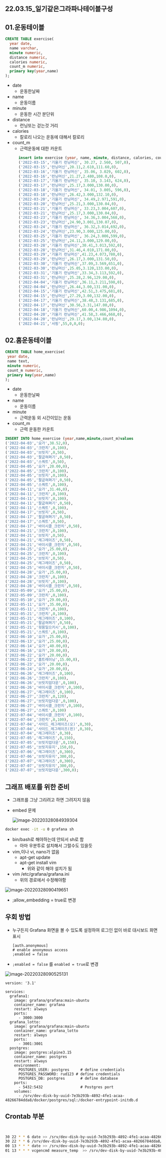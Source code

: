 ## 22.03.15_일기같은그라파나테이블구성

## 01.운동테이블

```sql
CREATE TABLE exercise(
  year date,
  name varchar,
  minute numeric,
  distance numeric,
  calories numeric,
  count_m numeric,
  primary key(year,name)
);
```

- date
  - 운동한날짜
- name 
  - 운동이름
- minute
  - 운동한 시간 분단위
- distance
  - 런닝또는 걷는것 거리
- calories
  - 칼로리 나오는 운동에 대해서 칼로리
- count_m
  - 근력운동에 대한 카운트
  

```sql
      insert into exercise (year, name, minute, distance, calories, count_m)values
      ('2022-03-15','기울기 런닝머신', 30.27, 2.560, 507,0),
      ('2022-03-15','런닝머신',20.11,2.610,111.60,0),
      ('2022-03-16','기울기 런닝머신', 35.06, 3.029, 602,0),
      ('2022-03-16','런닝머신',21.27,2.480,108.0,0),
      ('2022-03-17','기울기 런닝머신', 35.10, 3.143, 624,0),
      ('2022-03-17','런닝머신',25.17,3.000,130.00,0),
      ('2022-03-18','기울기 런닝머신', 34.01, 3.005, 596,0),
      ('2022-03-18','런닝머신',26.42,3.000,132.10,0),
      ('2022-03-20','기울기 런닝머신', 34.49,2.971,591,0),
      ('2022-03-20','런닝머신',25.21,3.000,130.04,0),
      ('2022-03-21','기울기 런닝머신', 33.23,3.004,607,0),
      ('2022-03-21','런닝머신',25.17,3.000,130.04,0),
      ('2022-03-23','기울기 런닝머신', 34.36,3.004,568,0),
      ('2022-03-23','런닝머신',24.90,3.001,130.07,0),
      ('2022-03-24','기울기 런닝머신', 36.32,3.014,692,0),
      ('2022-03-24','런닝머신',23.90,3.000,125.00,0),
      ('2022-03-25','기울기 런닝머신', 36.24,3.006,599,0),
      ('2022-03-25','런닝머신',24.11,3.000,129.00,0),
      ('2022-03-28','기울기 런닝머신',30.41,3.013,592,0),
      ('2022-03-28','런닝머신',31.46,4.010,171.00,0),
      ('2022-03-29','기울기 런닝머신',41.23,4.073,780,0),
      ('2022-03-29','런닝머신',26.17,3.000,131.50,0),
      ('2022-03-30','기울기 런닝머신',37.09,3.569,651,0),
      ('2022-03-30','런닝머신',25.05,3.120,133.00,0),
      ('2022-03-31','기울기 런닝머신',33.34,3.113,592,0),
      ('2022-03-31','런닝머신',25.28,2.96,129.00,0),
      ('2022-04-04','기울기 런닝머신',36.11,3.211,598,0),
      ('2022-04-04','런닝머신',26.44,3.00,131.00,0),
      ('2022-04-15','기울기 런닝머신',42.51,3.475,681,0),
      ('2022-04-15','런닝머신',27.29,3.00,132.00,0),
      ('2022-04-17','기울기 런닝머신',38.48,3.131,685,0),
      ('2022-04-17','런닝머신',30.56,3.31,147.00,0), 
      ('2022-04-18','기울기 런닝머신',60.00,4.986,1094,0),
      ('2022-04-20','기울기 런닝머신',41.58,3.466,668,0),
      ('2022-04-20','런닝머신',29.17,3.00,134.80,0), 
      ('2022-04-21','서핑',55,0,0,0);

```

## 02.홈운동테이블

```sql
CREATE TABLE home_exercise(
 year date,
 name text,
 minute numeric,
 count_m numeric,
 primary key(year,name)
);
```

- date
  - 운동한날짜
- name 
  - 운동이름
- minute
  - 근력운동 외 시간이있는 운동
- count_m
  - 근력 운동한 카운트

```sql
INSERT INTO home_exercise (year,name,minute,count_m)values
('2022-04-03','요가',38.52,0),
('2022-04-03','크런치',0,100),
('2022-04-03','브릿지',0,50),
('2022-04-03','팔굽혀펴기',0,50),
('2022-04-03','스쿼트',0,50),
('2022-04-05','요가',20.00,0),
('2022-04-05','크런치',0,100),
('2022-04-05','브릿지',0,100),
('2022-04-05','팔굽혀펴기',0,50),
('2022-04-05','스쿼트',0,100),
('2022-04-11','요가',31.46,0),
('2022-04-11','크런치',0,100),
('2022-04-11','브릿지',0,100),
('2022-04-11','팔굽혀펴기',0,50),
('2022-04-11','스쿼트',0,100),
('2022-04-17','브릿지',0,50),
('2022-04-17','팔굽혀펴기',0,50),
('2022-04-17','스쿼트',0,50),
('2022-04-17','바이시클_크런치',0,50),
('2022-04-21','크런치',0,100),
('2022-04-21','브릿지',0,50),
('2022-04-21','레그레이즈',0,50),
('2022-04-21','바이시클_크런치',0,50),
('2022-04-25','요가',25.00,0),
('2022-04-25','크런치',0,100),
('2022-04-25','브릿지',0,50),
('2022-04-25','레그레이즈',0,50),
('2022-04-25','바이시클_크런치',0,50),
('2022-04-28','요가',25.00,0),
('2022-04-28','크런치',0,100),
('2022-04-28','브릿지',0,100),
('2022-04-28','바이시클_크런치',0,50),
('2022-05-09','요가',25.00,0),
('2022-05-09','크런치',0,100),
('2022-05-10','요가',29.00,0),
('2022-05-11','요가',35.00,0),
('2022-05-11','크런치',0,100),
('2022-05-21','크런치',0,100),
('2022-05-21','레그레이즈',0,100),
('2022-05-21','팔굽혀펴기',0,50),
('2022-05-21','윗몸일으키시',0,100),
('2022-05-21','스쿼트',0,100),
('2022-06-10','요가',25.00,0),
('2022-06-13','요가',25.00,0),
('2022-06-14','요가',40.00,0),
('2022-06-16','요가',20.00,0),
('2022-06-22','요가',20.00,0),
('2022-06-22','홈트레이닝',15.00,0),
('2022-06-23','요가',20.00,0),
('2022-06-24','요가',20.00,0),
('2022-06-26','레그레이즈',0,100),
('2022-06-26','크런치',0,100),
('2022-06-26','브릿지업다운',0,100),
('2022-06-26','바이시클_크런치',0,100),
('2022-06-27','레그레이즈',0,100),
('2022-06-27','크런치',0,120),
('2022-06-27','브릿지업다운',0,100),
('2022-06-27','바이시클_크런치',0,100),
('2022-06-27','스쿼트',0,100)
('2022-07-04','바이시클_크런치',0,100),
('2022-07-04','크런치',0,100),
('2022-07-04','사이드_레그레이즈(오)',0,30),
('2022-07-04','사이드_레그레이즈(왼)',0,30),
('2022-07-04','레그레이즈',0,30),
('2022-07-05','레그레이즈',0,150),
('2022-07-05','브릿지업다운',0,150),
('2022-07-05','브릿지유지',150,0),
('2022-07-06','레그레이즈',0,300),
('2022-07-06','브릿지유지',300,0),
('2022-07-07','레그레이즈',0,300),
('2022-07-07','브릿지유지',300,0),
('2022-07-07','브릿지업다운',300,0);

```









## 그래프 배포를 위한 준비

- 그래프를 그냥 그리려고 하면 그려지지 않음 

- embed 문제

  ![image-20220328084939304](assets/img/22.03.15_일기같은그라파나테이블구성/image-20220328084939304.png)

```sh
docker exec -it -u 0 grafana sh
```

- bin/bash로 해야하는데 안되서 sh로 함
  - 아마 우분투로 설치해서 그럴수도 있을듯
- vim,이나 vi, nano가 없음
  - apt-get update
  - apt-get install vim
    - 위와 같이 해야 설치가 됨
- vim /etc/grafana/grafana.ini
  - 위의 경로에서 수정해야함

![image-20220328090419651](assets/img/22.03.15_일기같은그라파나테이블구성/image-20220328090419651.png)

- ;allow_embedding = true로 변경

## 우회 방법

- 누구든지 Grafana 화면을 볼 수 있도록 설정하여 로그인 없이 바로 대시보드 화면 표시

  ```
  [auth.anonymous]
  # enable anonymous access
  ;enabled = false
  ```

- `;enabled = false` 를 `enabled = true`로 변경

![image-20220328090525131](assets/img/22.03.15_일기같은그라파나테이블구성/image-20220328090525131.png)



```
version: '3.1'

services:
  grafana1:
    image: grafana/grafana:main-ubuntu
    container_name: grafana
    restart: always
    ports:
      - 3000:3000
  grafana_lotto:
    image: grafana/grafana:main-ubuntu
    container_name: grafana_lotto
    restart: always
    ports:
      - 3001:3001
  postgres:
    image: postgres:alpine3.15
    container_name: postgres
    restart: always
    environment:
      POSTGRES_USER: postgres     # define credentials
      POSTGRES_PASSWORD: rud123 # define credentials
      POSTGRES_DB: postgres       # define database
    ports:
      - 5432:5432                 # Postgres port
    volumes:
      - /srv/dev-disk-by-uuid-7e3b293b-4892-4fe1-acaa-48266784dda8/docker/postgres/sql:/docker-entrypoint-initdb.d

```

 ##  Crontab 부분
 ```sh
 

30 22 * * 6 date >> /srv/dev-disk-by-uuid-7e3b293b-4892-4fe1-acaa-48266784dda8/Nas1/goWeb/lotto.log 2>&1
30 22 * * 6 /srv/dev-disk-by-uuid-7e3b293b-4892-4fe1-acaa-48266784dda8/Nas1/goWeb/goLottoCollect/web >> /srv/dev-disk-by-uuid-7e3b293b-489>
00 13 * * * date >> /srv/dev-disk-by-uuid-7e3b293b-4892-4fe1-acaa-48266784dda8/Nas1/goWeb/temp/temp.log 2>&1
01 13 * * * vcgencmd measure_temp  >> /srv/dev-disk-by-uuid-7e3b293b-4892-4fe1-acaa-48266784dda8/Nas1/goWeb/temp/temp.log 2>&1


```
